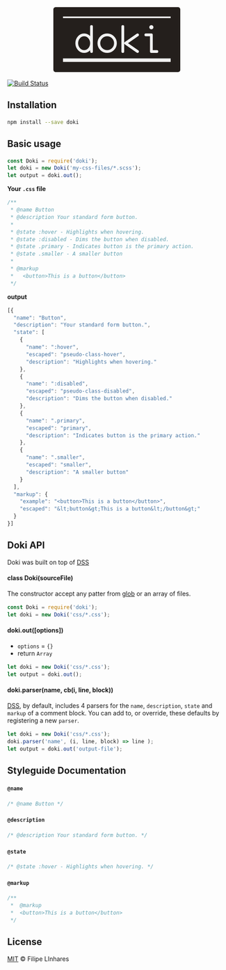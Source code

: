 <div align="center">
<img src="images/logo.png" alt="doki's logo" >
</div>

[![Build Status](https://travis-ci.org/filipelinhares/doki.svg?branch=master)](https://travis-ci.org/filipelinhares/doki)

## Installation
```sh
npm install --save doki
```

## Basic usage
```js
const Doki = require('doki');
let doki = new Doki('my-css-files/*.scss');
let output = doki.out();
```

**Your `.css` file**
```css
/**
 * @name Button
 * @description Your standard form button.
 *
 * @state :hover - Highlights when hovering.
 * @state :disabled - Dims the button when disabled.
 * @state .primary - Indicates button is the primary action.
 * @state .smaller - A smaller button
 *
 * @markup
 *   <button>This is a button</button>
 */
```

**output**
```js
[{
  "name": "Button",
  "description": "Your standard form button.",
  "state": [
    {
      "name": ":hover",
      "escaped": "pseudo-class-hover",
      "description": "Highlights when hovering."
    },
    {
      "name": ":disabled",
      "escaped": "pseudo-class-disabled",
      "description": "Dims the button when disabled."
    },
    {
      "name": ".primary",
      "escaped": "primary",
      "description": "Indicates button is the primary action."
    },
    {
      "name": ".smaller",
      "escaped": "smaller",
      "description": "A smaller button"
    }
  ],
  "markup": {
    "example": "<button>This is a button</button>",
    "escaped": "&lt;button&gt;This is a button&lt;/button&gt;"
  }
}]
```

## Doki API
Doki was built on top of [DSS](https://github.com/DSSWG/DSS)

#### class Doki(sourceFile)
The constructor accept any patter from [glob](https://www.npmjs.com/package/glob#glob-primer) or an array of files.

```js
const Doki = require('doki');
let doki = new Doki('css/*.css');
```

#### doki.out([options])
- `options` = `{}`
- return `Array`

```js
let doki = new Doki('css/*.css');
let output = doki.out();
```

#### doki.parser(name, cb(i, line, block))
[DSS](https://github.com/DSSWG/DSS#dssparser-name-callback-), by default, includes 4 parsers for the `name`, `description`, `state` and `markup` of a comment block. You can add to, or override, these defaults by registering a new `parser`.

```js
let doki = new Doki('css/*.css');
doki.parser('name', (i, line, block) => line );
let output = doki.out('output-file');
```

## Styleguide Documentation

#### `@name`
```css
/* @name Button */
```
#### `@description`
```css
/* @description Your standard form button. */
```
#### `@state`
```css
/* @state :hover - Highlights when hovering. */
```
#### `@markup`
```css
/**
 *  @markup
 *  <button>This is a button</button>
 */
```


## License
[MIT](LICENSE.md) © Filipe LInhares
